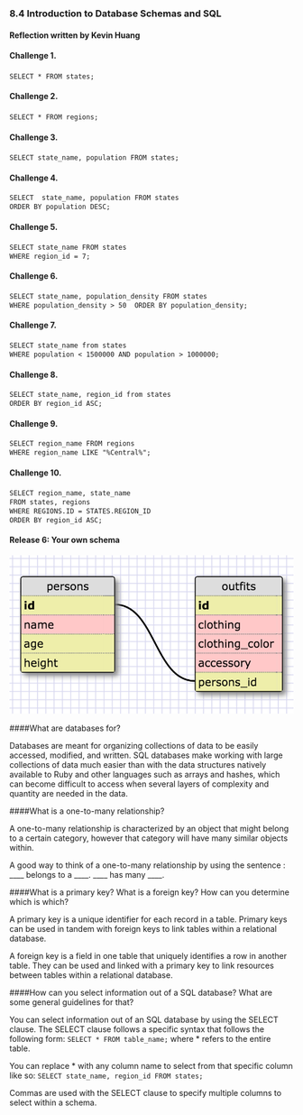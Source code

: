 ### 8.4 Introduction to Database Schemas and SQL
#### Reflection written by Kevin Huang
#### Challenge 1.

`SELECT * FROM states;`

#### Challenge 2.

`SELECT * FROM regions;`

#### Challenge 3.

`SELECT state_name, population FROM states;`

#### Challenge 4.

```
SELECT  state_name, population FROM states 
ORDER BY population DESC;
```

#### Challenge 5.

```
SELECT state_name FROM states 
WHERE region_id = 7;
```

#### Challenge 6.

```
SELECT state_name, population_density FROM states 
WHERE population_density > 50  ORDER BY population_density;
```

#### Challenge 7.

```
SELECT state_name from states
WHERE population < 1500000 AND population > 1000000;
```

#### Challenge 8.

```
SELECT state_name, region_id from states
ORDER BY region_id ASC;
```

#### Challenge 9. 

```
SELECT region_name FROM regions
WHERE region_name LIKE "%Central%";
```

#### Challenge 10.

```
SELECT region_name, state_name
FROM states, regions
WHERE REGIONS.ID = STATES.REGION_ID
ORDER BY region_id ASC;
```

#### Release 6: Your own schema

![schema](schema.png)

####What are databases for?

Databases are meant for organizing collections of data to be easily accessed, modified, and written. 
SQL databases make working with large collections of data much easier than with the data structures natively available to Ruby and other languages such as arrays and hashes, which can become difficult to access when several layers of complexity and quantity are needed in the data.

####What is a one-to-many relationship?

A one-to-many relationship is characterized by an object that might belong to a certain category, however that category will have many similar objects within. 

A good way to think of a one-to-many relationship by using the sentence : ____ belongs to a ____. ____ has many ____.

####What is a primary key? What is a foreign key? How can you determine which is which?

A primary key is a unique identifier for each record in a table. Primary keys can be used in tandem with foreign keys to link tables within a relational database.

A foreign key is a field in one table that uniquely identifies a row in another table. They can be used and linked with a primary key to link resources between tables within a relational database.

####How can you select information out of a SQL database? What are some general guidelines for that?

You can select information out of an SQL database by using the SELECT clause.
The SELECT clause follows a specific syntax that follows the following form:
`SELECT * FROM table_name;`
where * refers to the entire table. 

You can replace * with any column name to select from that specific column like so:
`SELECT state_name, region_id FROM states;`

Commas are used with the SELECT clause to specify multiple columns to select within a schema.